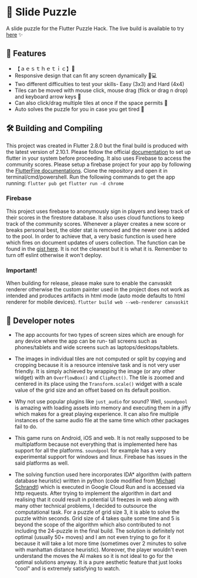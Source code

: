 # 🧩 Slide Puzzle
A slide puzzle for the Flutter Puzzle Hack.
The live build is available to try [here](https://n-puzzle-solver-1.web.app/) ✨

## 🚀 Features 
- 【﻿ａｅｓｔｈｅｔｉｃ】🌆
- Responsive design that can fit any screen dynamically 📱💻
- Two different difficulties to test your skills- Easy (3x3) and Hard (4x4)
- Tiles can be moved with mouse click, mouse drag (flick or drag n drop) and keyboard arrow keys 🦾
- Can also click/drag multiple tiles at once if the space permits 👀
- Auto solves the puzzle for you in case you get tired 🤖

## 🛠️ Building and Compiling 
This project was created in Flutter 2.8.0 but the final build is produced with the latest version of 2.10.1. Please follow the official [documentation](https://docs.flutter.dev/get-started/install) to set up flutter in your system before proceeding. It also uses Firebase to access the community scores. Please setup a firebase project for your app by following the [FlutterFire documentations](https://firebase.flutter.dev/docs/overview/#installation). Clone the repository and open it in terminal/cmd/powershell. Run the following commands to get the app running:
`flutter pub get`
`flutter run -d chrome`

### Firebase
This project uses firebase to anonymously sign in players and keep track of their scores in the firestore database. It also uses cloud functions to keep track of the community scores. Whenever a player creates a new score or breaks personal best, the older stat is removed and the newer one is added to the pool. In order to achieve that, a very basic function is used here which fires on document updates of users collection. The function can be found in the [gist here](https://gist.github.com/ashishbeck/2f5f3d1ab376d09a5cb5445b751380e8). It is not the cleanest but it is what it is. Remember to turn off eslint otherwise it won't deploy.

### Important!
When building for release, please make sure to enable the canvaskit renderer otherwise the custom painter used in the project does not work as intended and produces artifacts in html mode (auto mode defaults to html renderer for mobile devices).
`flutter build web --web-renderer canvaskit`

## 📓 Developer notes
- The app accounts for two types of screen sizes which are enough for any device where the app can be run- tall screens such as phones/tablets and wide screens such as laptops/desktops/tablets.

- The images in individual tiles are not computed or split by copying and cropping because it is a resource intensive task and is not very user friendly. It is simply achieved by wrapping the image (or any other widget) with an `OverflowBox()` and `ClipRect()`. The tile is zoomed and centered in its place using the `Transform.scale()` widget with a scale value of the grid size and an offset based on its default position.

- Why not use popular plugins like `just_audio` for sound? Well, `soundpool` is amazing with loading assets into memory and executing them in a jiffy which makes for a great playing experience. It can also fire multiple instances of the same audio file at the same time which other packages fail to do.

- This game runs on Android, iOS and web. It is not really supposed to be multiplatform because not everything that is implemented here has support for all the platforms. `soundpool` for example has a very experimental support for windows and linux. Firebase has issues in the said platforms as well.

- The solving function used here incorporates IDA* algorithm (with pattern database heuristic) written in python (code modified from [Michael Schrandt](https://github.com/mschrandt/NPuzzle)) which is executed in Google Cloud Run and is accessed via http requests. After trying to implement the algorithm in dart and realising that it could result in potential UI freezes in web along with many other technical problems, I decided to outsource the computational task. For a puzzle of grid size 3, it is able to solve the puzzle within seconds. Grid size of 4 takes quite some time and 5 is beyond the scope of the algorithm which also contributed to not including the 24-puzzle in the final build. The solution is definitely not optimal (usually 50+ moves) and I am not even trying to go for it because it will take a lot more time (sometimes over 2 minutes to solve with manhattan distance heuristic). Moreover, the player wouldn't even understand the moves the AI makes so it is not ideal to go for the optimal solutions anyway. It is a pure aesthetic feature that just looks "cool" and is extremely satisfying to watch.
